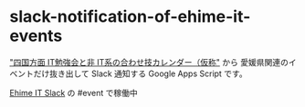 # slack-notification-of-ehime-it-events

["四国方面 IT勉強会と非 IT系の合わせ技カレンダー（仮称"](https://sites.google.com/site/itandothershikoku/home) から
愛媛県関連のイベントだけ抜き出して Slack 通知する Google Apps Script です。

[Ehime IT Slack](https://ehime-it-slack.herokuapp.com/) の #event で稼働中
